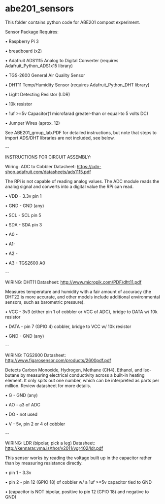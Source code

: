 # abe201_sensors
This folder contains python code for ABE201 compost experiment.

Sensor Package Requires:

•	Raspberry Pi 3

•	breadboard (x2)

•	Adafruit ADS1115 Analog to Digital Converter (requires Adafruit_Python_ADS1x15 library)

•	TGS-2600 General Air Quality Sensor

•	DHT11 Temp/Humidity Sensor (requires Adafruit_Python_DHT library)

•	Light Detecting Resistor (LDR)

•	10k resistor

•	1uf >=5v Capacitor(1 microfarad greater-than or equal-to 5 volts DC)

•	Jumper Wires (aprox. 12)


See ABE201_group_lab.PDF for detailed instructions, but note that steps to import ADS/DHT libraries are not included, see below.

--

INSTRUCTIONS FOR CIRCUIT ASSEMBLY:

Wiring: ADC to Cobbler 
Datasheet: https://cdn-shop.adafruit.com/datasheets/ads1115.pdf 

The RPi is not capable of reading analog values. The ADC module reads the analog signal and converts into a digital value the RPi can read. 

•	VDD - 3.3v pin 1 

•	GND - GND (any) 

•	SCL - SCL pin 5 

•	SDA - SDA pin 3  

•	A0 - 

•	A1- 

• A2 - 

•	A3 - TGS2600 A0 

--

WIRING: DHT11 
Datasheet: http://www.micropik.com/PDF/dht11.pdf 

Measures temperature and humidity with a fair amount of accuracy (the DHT22 is more accurate, and other models include additional environmental sensors, such as barometric pressure). 

•	VCC - 3v3 (either pin 1 of cobbler or VCC of ADC), bridge to DATA w/ 10k resistor 

•	DATA - pin 7 (GPIO 4) cobbler, bridge to VCC w/ 10k resistor 

•	GND -  GND (any) 

--

WIRING: TGS2600 
Datasheet: http://www.figarosensor.com/products/2600pdf.pdf 

Detects Carbon Monoxide, Hydrogen, Methane (CH4), Ethanol, and Iso-butane by measuring electrical conductivity across a built-in heating element. It only spits out one number, which can be interpreted as parts per million. Review datasheet for more details. 

•	G - GND (any) 

•	AO - a3 of ADC 

•	DO - not used 

•	V - 5v, pin 2 or 4 of cobbler 

--

WIRING: LDR (bipolar, pick a leg) 
Datasheet: http://kennarar.vma.is/thor/v2011/vgr402/ldr.pdf 

This sensor works by reading the voltage built up in the capacitor rather than by measuring resistance directly. 

•	pin 1 - 3.3v 

•	pin 2 - pin 12 (GPIO 18) of cobbler w/ a 1uf >=5v capacitor tied to GND 

•	(capacitor is NOT bipolar, positive to pin 12 (GPIO 18) and negative to GND)
